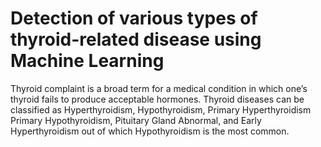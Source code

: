 # Detection of various types of thyroid-related disease using Machine Learning
 Thyroid complaint is a broad term for a medical condition in which one’s thyroid fails to produce acceptable hormones. Thyroid diseases can be classified as Hyperthyroidism, Hypothyroidism, Primary Hyperthyroidism Primary Hypothyroidism, Pituitary Gland Abnormal, and Early Hyperthyroidism out of which Hypothyroidism is the most common.
